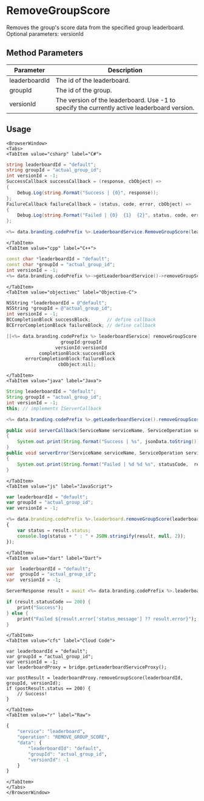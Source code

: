 # RemoveGroupScore

Removes the group's score data from the specified group leaderboard. Optional parameters: versionId

<PartialServop service_name="leaderboard" operation_name="REMOVE_GROUP_SCORE" />

## Method Parameters
Parameter | Description
--------- | -----------
leaderboardId | The id of the leaderboard.
groupId | The id of the group. 
versionId | The version of the leaderboard. Use -1 to specify the currently active leaderboard version.

## Usage

```mdx-code-block
<BrowserWindow>
<Tabs>
<TabItem value="csharp" label="C#">
```

```csharp
string leaderboardId = "default";
string groupId = "actual_group_id";
int versionId = -1;
SuccessCallback successCallback = (response, cbObject) =>
{
    Debug.Log(string.Format("Success | {0}", response));
};
FailureCallback failureCallback = (status, code, error, cbObject) =>
{
    Debug.Log(string.Format("Failed | {0}  {1}  {2}", status, code, error));
};

<%= data.branding.codePrefix %>.LeaderboardService.RemoveGroupScore(leaderboardId, groupId, versionId, successCallback, failureCallback);
```

```mdx-code-block
</TabItem>
<TabItem value="cpp" label="C++">
```

```cpp
const char *leaderboardId = "default";
const char *groupId = "actual_group_id";
int versionId = -1;
<%= data.branding.codePrefix %>->getLeaderboardService()->removeGroupScore(leaderboardId, groupId, versionId, this);
```

```mdx-code-block
</TabItem>
<TabItem value="objectivec" label="Objective-C">
```

```objectivec
NSString *leaderboardId = @"default";
NSString *groupId = @"actual_group_id";
int versionId = -1;
BCCompletionBlock successBlock;      // define callback
BCErrorCompletionBlock failureBlock; // define callback

[[<%= data.branding.codePrefix %> leaderboardService] removeGroupScore:leaderboardId
                    groupId:groupId
                  versionId:versionId
            completionBlock:successBlock
       errorCompletionBlock:failureBlock
                   cbObject:nil];
```

```mdx-code-block
</TabItem>
<TabItem value="java" label="Java">
```

```java
String leaderboardId = "default";
String groupId = "actual_group_id";
int versionId = -1;
this; // implements IServerCallback

<%= data.branding.codePrefix %>.getLeaderboardService().removeGroupScore(leaderboardId, groupId, versionId, this);

public void serverCallback(ServiceName serviceName, ServiceOperation serviceOperation, JSONObject jsonData)
{
    System.out.print(String.format("Success | %s", jsonData.toString()));
}
public void serverError(ServiceName serviceName, ServiceOperation serviceOperation, int statusCode, int reasonCode, String jsonError)
{
    System.out.print(String.format("Failed | %d %d %s", statusCode,  reasonCode, jsonError.toString()));
}
```

```mdx-code-block
</TabItem>
<TabItem value="js" label="JavaScript">
```

```javascript
var leaderboardId = "default";
var groupId = "actual_group_id";
var versionId = -1;

<%= data.branding.codePrefix %>.leaderboard.removeGroupScore(leaderboardId, groupId, versionId, result =>
{
	var status = result.status;
	console.log(status + " : " + JSON.stringify(result, null, 2));
});
```

```mdx-code-block
</TabItem>
<TabItem value="dart" label="Dart">
```

```dart
var  leaderboardId = "default";
var  groupId = "actual_group_id";
var  versionId = -1;

ServerResponse result = await <%= data.branding.codePrefix %>.leaderboardService.removeGroupScore(leaderboardId:leaderboardId, groupId:groupId, versionId:versionId);

if (result.statusCode == 200) {
    print("Success");
} else {
    print("Failed ${result.error['status_message'] ?? result.error}");
}
```

```mdx-code-block
</TabItem>
<TabItem value="cfs" label="Cloud Code">
```

```cfscript
var leaderboardId = "default";
var groupId = "actual_group_id";
var versionId = -1;
var leaderboardProxy = bridge.getLeaderboardServiceProxy();

var postResult = leaderboardProxy.removeGroupScore(leaderboardId, groupId, versionId);
if (postResult.status == 200) {
    // Success!
}
```

```mdx-code-block
</TabItem>
<TabItem value="r" label="Raw">
```

```r
{
	"service": "leaderboard",
	"operation": "REMOVE_GROUP_SCORE",
	"data": {
		"leaderboardId": "default",
		"groupId": "actual_group_id",
		"versionId": -1
	}
}
```

```mdx-code-block
</TabItem>
</Tabs>
</BrowserWindow>
```

